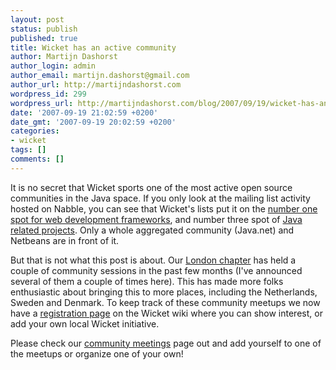 ```yaml
---
layout: post
status: publish
published: true
title: Wicket has an active community
author: Martijn Dashorst
author_login: admin
author_email: martijn.dashorst@gmail.com
author_url: http://martijndashorst.com
wordpress_id: 299
wordpress_url: http://martijndashorst.com/blog/2007/09/19/wicket-has-an-active-community/
date: '2007-09-19 21:02:59 +0200'
date_gmt: '2007-09-19 20:02:59 +0200'
categories:
- wicket
tags: []
comments: []
---
```

<p>It is no secret that Wicket sports one of the most active open source communities in the Java space. If you only look at the mailing list activity hosted on Nabble, you can see that Wicket's lists put it on the <a href="http://www.nabble.com/Web-Development-Framework-f16257.html" title="Nabble - Web Development Framework forum">number one spot for web development frameworks</a>, and number three spot of <a href="http://www.nabble.com/Java-Software-f787.html" title="Nabble - Java Software forum">Java related projects</a>. Only a whole aggregated community (Java.net) and Netbeans are in front of it.</p>
<p>But that is not what this post is about. Our <a href="http://londonwicket.org">London chapter</a> has held a couple of community sessions in the past few months (I've announced several of them a couple of times here). This has made more folks enthusiastic about bringing this to more places, including the Netherlands, Sweden and Denmark. To keep track of these community meetups we now have a <a href="http://cwiki.apache.org/WICKET/community-meetups.html" title="Community meetups">registration page</a> on the Wicket wiki where you can show interest, or add your own local Wicket initiative.</p>
<p>Please check our <a href="http://cwiki.apache.org/WICKET/community-meetups.html" title="Community meetups">community meetings</a> page out and add yourself to one of the meetups or organize one of your own!</p>
